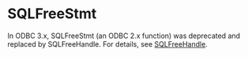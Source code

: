 # SQLFreeStmt<a name="EN-US_TOPIC_0242371448"></a>

In ODBC 3.x, SQLFreeStmt \(an ODBC 2.x function\) was deprecated and replaced by SQLFreeHandle. For details, see  [SQLFreeHandle](sqlfreehandle.md).

